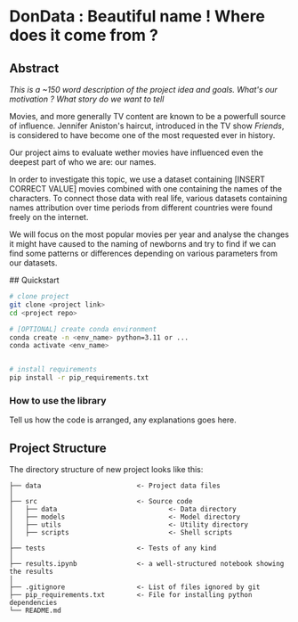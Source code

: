 
# DonData : Beautiful name ! Where does it come from ?

## Abstract
*This is a ~150 word description of the project idea and goals. What's our motivation ? What story do we want to tell*

Movies, and more generally TV content are known to be a powerfull source of influence. Jennifer Aniston's haircut, introduced in the TV show *Friends*, is considered to have become one of the most requested ever in history. 

Our project aims to evaluate wether movies have influenced even the deepest part of who we are: our names.

In order to investigate this topic, we use a dataset containing [INSERT CORRECT VALUE] movies combined with one containing the names of the characters. To connect those data with real life, various datasets containing names attribution over time periods from different countries were found freely on the internet.

We will focus on the most popular movies per year and analyse the changes it might have caused to the naming of newborns and try to find if we can find some patterns or differences depending on various parameters from our datasets. 




## Quickstart

```bash
# clone project
git clone <project link>
cd <project repo>

# [OPTIONAL] create conda environment
conda create -n <env_name> python=3.11 or ...
conda activate <env_name>


# install requirements
pip install -r pip_requirements.txt
```



### How to use the library
Tell us how the code is arranged, any explanations goes here.



## Project Structure

The directory structure of new project looks like this:

```
├── data                        <- Project data files
│
├── src                         <- Source code
│   ├── data                            <- Data directory
│   ├── models                          <- Model directory
│   ├── utils                           <- Utility directory
│   ├── scripts                         <- Shell scripts
│
├── tests                       <- Tests of any kind
│
├── results.ipynb               <- a well-structured notebook showing the results
│
├── .gitignore                  <- List of files ignored by git
├── pip_requirements.txt        <- File for installing python dependencies
└── README.md
```

